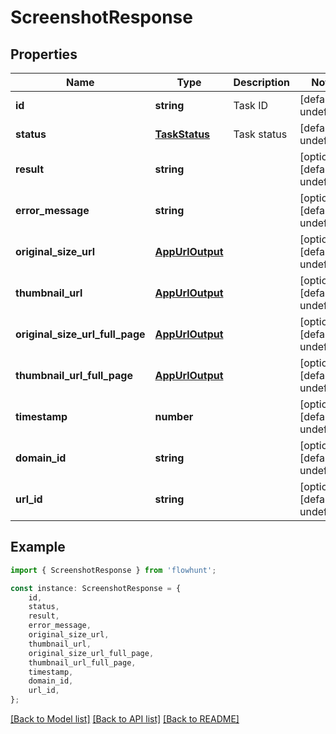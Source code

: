 # ScreenshotResponse


## Properties

Name | Type | Description | Notes
------------ | ------------- | ------------- | -------------
**id** | **string** | Task ID | [default to undefined]
**status** | [**TaskStatus**](TaskStatus.md) | Task status | [default to undefined]
**result** | **string** |  | [optional] [default to undefined]
**error_message** | **string** |  | [optional] [default to undefined]
**original_size_url** | [**AppUrlOutput**](AppUrlOutput.md) |  | [optional] [default to undefined]
**thumbnail_url** | [**AppUrlOutput**](AppUrlOutput.md) |  | [optional] [default to undefined]
**original_size_url_full_page** | [**AppUrlOutput**](AppUrlOutput.md) |  | [optional] [default to undefined]
**thumbnail_url_full_page** | [**AppUrlOutput**](AppUrlOutput.md) |  | [optional] [default to undefined]
**timestamp** | **number** |  | [optional] [default to undefined]
**domain_id** | **string** |  | [optional] [default to undefined]
**url_id** | **string** |  | [optional] [default to undefined]

## Example

```typescript
import { ScreenshotResponse } from 'flowhunt';

const instance: ScreenshotResponse = {
    id,
    status,
    result,
    error_message,
    original_size_url,
    thumbnail_url,
    original_size_url_full_page,
    thumbnail_url_full_page,
    timestamp,
    domain_id,
    url_id,
};
```

[[Back to Model list]](../README.md#documentation-for-models) [[Back to API list]](../README.md#documentation-for-api-endpoints) [[Back to README]](../README.md)
